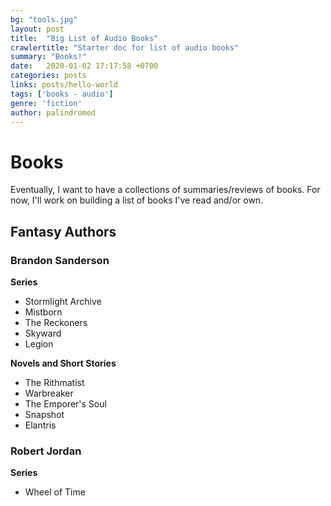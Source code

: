 ```yaml
---
bg: "tools.jpg"
layout: post
title:  "Big List of Audio Books"
crawlertitle: "Starter doc for list of audio books"
summary: "Books!"
date:   2020-01-02 17:17:58 +0700
categories: posts
links: posts/hello-world
tags: ['books - audio']
genre: 'fiction'
author: palindromed
---
```


# Books

Eventually, I want to have a collections of summaries/reviews of books. For now, I'll work on building a list of books I've read and/or own.

## Fantasy Authors

### Brandon Sanderson

**Series**

* Stormlight Archive
* Mistborn
* The Reckoners
* Skyward
* Legion

**Novels and Short Stories**

* The Rithmatist
* Warbreaker
* The Emporer's Soul
* Snapshot
* Elantris

### Robert Jordan

**Series**

* Wheel of Time


